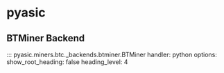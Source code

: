 # pyasic
## BTMiner Backend

::: pyasic.miners.btc._backends.btminer.BTMiner
    handler: python
    options:
        show_root_heading: false
        heading_level: 4

